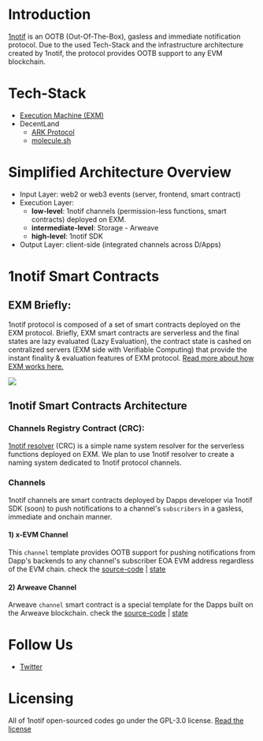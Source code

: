 Introduction
============

[1notif](https://1notif.net) is an OOTB (Out-Of-The-Box), gasless and immediate notification protocol. Due to the used Tech-Stack and the infrastructure architecture created by 1notif, the protocol provides OOTB support to any EVM blockchain.

Tech-Stack
==========

- [Execution Machine (EXM)](https://exm.dev)
- DecentLand
	- [ARK Protocol](https://ark.decent.land)
	- [molecule.sh](https://molecule.sh)

Simplified Architecture Overview
================================

- Input Layer: web2 or web3 events (server, frontend, smart contract)
- Execution Layer: 
	- **low-level**: 1notif channels (permission-less functions, smart contracts) deployed on EXM.
	- **intermediate-level**: Storage - Arweave
	- **high-level**: 1notif SDK
- Output Layer: client-side (integrated channels across D/Apps)

1notif Smart Contracts
======================
## EXM Briefly:
1notif protocol is composed of a set of smart contracts deployed on the EXM protocol. Briefly, EXM smart contracts are serverless and the final states are lazy evaluated (Lazy Evaluation), the contract state is cashed on centralized servers (EXM side with Verifiable Computing) that provide the instant finality & evaluation features of EXM protocol. [Read more about how EXM works here.](https://communitylabs.medium.com/execution-machine-explained-b6ca32d884d1)

![](https://miro.medium.com/max/828/1*f4VCJAxmJgw87ZI2ClYsRw.webp)

## 1notif Smart Contracts Architecture

### Channels Registry Contract (CRC):
[1notif resolver](https://github.com/1notif/1notif-resolver) (CRC) is a simple name system resolver for the serverless functions deployed on EXM. We plan to use 1notif resolver to create a naming system dedicated to 1notif protocol channels. 

### Channels
1notif channels are smart contracts deployed by Dapps developer via 1notif SDK (soon) to push notifications to a channel's `subscribers` in a gasless, immediate and onchain manner.

#### 1) x-EVM Channel
This `channel` template provides OOTB support for pushing notifications from Dapp's backends to any channel's subscriber EOA EVM address regardless of the EVM chain. check the [source-code](./contracts/source-codes/evm-channel.js) | [state](./contracts/states/evm-channel.json)

#### 2) Arweave Channel
Arweave `channel` smart contract is a special template for the Dapps built on the Arweave blockchain. check the [source-code](./contracts/source-codes/arweave-channel.js) | [state](./contracts/states/arweave-channel.json)

Follow Us
=========
- [Twitter](https://twitter.com/1notif)

Licensing
=========
All of 1notif open-sourced codes go under the GPL-3.0 license. [Read the license](./LICENSE)
